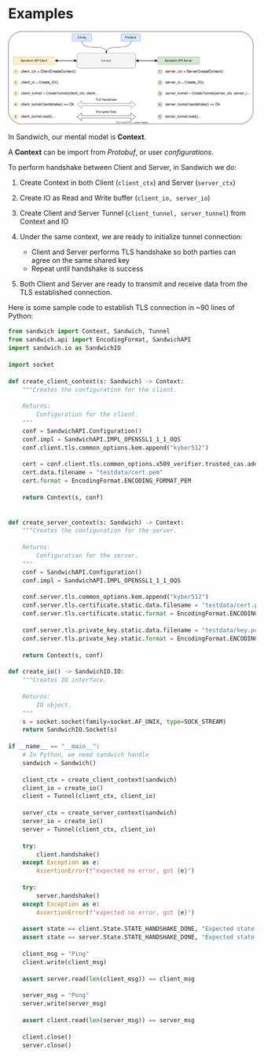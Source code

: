 # Examples

![Sandwich Example](./images/examples_sandwich.svg)

In Sandwich, our mental model is **Context**.

A **Context** can be import from _Protobuf_, or user _configurations_.

To perform handshake between Client and Server, in Sandwich we do:

1. Create Context in both Client (`client_ctx`) and Server (`server_ctx`)
2. Create IO as Read and Write buffer (`client_io, server_io`)
3. Create Client and Server Tunnel (`client_tunnel, server_tunnel`) from Context and IO
4. Under the same context, we are ready to initialize tunnel connection:

   - Client and Server performs TLS handshake so both parties can agree on the same shared key
   - Repeat until handshake is success

5. Both Client and Server are ready to transmit and receive data from the TLS established connection.

Here is some sample code to establish TLS connection in ~90 lines of Python:

<!-- TODO(ducnguyen-sb): Write shorter example by loading external protobuf file instead of hardcode options-->

```python
from sandwich import Context, Sandwich, Tunnel
from sandwich.api import EncodingFormat, SandwichAPI
import sandwich.io as SandwichIO

import socket

def create_client_context(s: Sandwich) -> Context:
    """Creates the configuration for the client.

    Returns:
        Configuration for the client.
    """
    conf = SandwichAPI.Configuration()
    conf.impl = SandwichAPI.IMPL_OPENSSL1_1_1_OQS
    conf.client.tls.common_options.kem.append("kyber512")

    cert = conf.client.tls.common_options.x509_verifier.trusted_cas.add().static
    cert.data.filename = "testdata/cert.pem"
    cert.format = EncodingFormat.ENCODING_FORMAT_PEM

    return Context(s, conf)


def create_server_context(s: Sandwich) -> Context:
    """Creates the configuration for the server.

    Returns:
        Configuration for the server.
    """
    conf = SandwichAPI.Configuration()
    conf.impl = SandwichAPI.IMPL_OPENSSL1_1_1_OQS

    conf.server.tls.common_options.kem.append("kyber512")
    conf.server.tls.certificate.static.data.filename = "testdata/cert.pem"
    conf.server.tls.certificate.static.format = EncodingFormat.ENCODING_FORMAT_PEM

    conf.server.tls.private_key.static.data.filename = "testdata/key.pem"
    conf.server.tls.private_key.static.format = EncodingFormat.ENCODING_FORMAT_PEM

    return Context(s, conf)

def create_io() -> SandwichIO.IO:
    """Creates IO interface.

    Returns:
        IO object.
    """
    s = socket.socket(family=socket.AF_UNIX, type=SOCK_STREAM)
    return SandwichIO.Socket(s)

if __name__ == "__main__":
    # In Python, we need sandwich handle
    sandwich = Sandwich()

    client_ctx = create_client_context(sandwich)
    client_io = create_io()
    client = Tunnel(client_ctx, client_io)

    server_ctx = create_server_context(sandwich)
    server_io = create_io()
    server = Tunnel(client_ctx, client_io)

    try:
        client.handshake()
    except Exception as e:
        AssertionError(f"expected no error, got {e}")

    try:
        server.handshake()
    except Exception as e:
        AssertionError(f"expected no error, got {e}")

    assert state == client.State.STATE_HANDSHAKE_DONE, "Expected state HANDSHAKE_DONE"
    assert state == server.State.STATE_HANDSHAKE_DONE, "Expected state HANDSHAKE_DONE"

    client_msg = "Ping"
    client.write(client_msg)

    assert server.read(len(client_msg)) == client_msg

    server_msg = "Pong"
    server.write(server_msg)

    assert client.read(len(server_msg)) == server_msg

    client.close()
    server.close()
```
